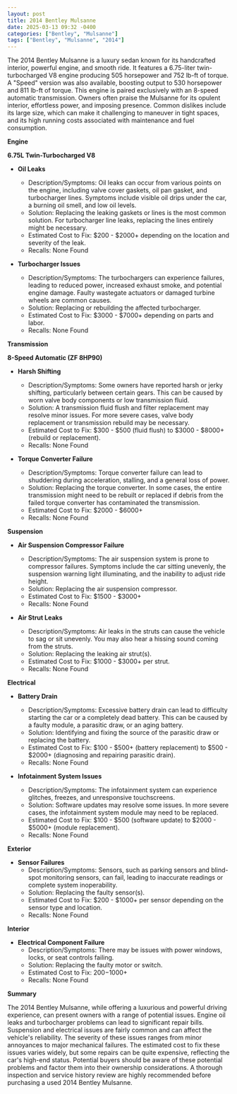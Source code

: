 ```yaml
---
layout: post
title: 2014 Bentley Mulsanne
date: 2025-03-13 09:32 -0400
categories: ["Bentley", "Mulsanne"]
tags: ["Bentley", "Mulsanne", "2014"]
---
```

The 2014 Bentley Mulsanne is a luxury sedan known for its handcrafted interior, powerful engine, and smooth ride. It features a 6.75-liter twin-turbocharged V8 engine producing 505 horsepower and 752 lb-ft of torque. A "Speed" version was also available, boosting output to 530 horsepower and 811 lb-ft of torque. This engine is paired exclusively with an 8-speed automatic transmission. Owners often praise the Mulsanne for its opulent interior, effortless power, and imposing presence. Common dislikes include its large size, which can make it challenging to maneuver in tight spaces, and its high running costs associated with maintenance and fuel consumption.

**Engine**

**6.75L Twin-Turbocharged V8**

*   **Oil Leaks**
    *   Description/Symptoms: Oil leaks can occur from various points on the engine, including valve cover gaskets, oil pan gasket, and turbocharger lines. Symptoms include visible oil drips under the car, a burning oil smell, and low oil levels.
    *   Solution: Replacing the leaking gaskets or lines is the most common solution. For turbocharger line leaks, replacing the lines entirely might be necessary.
    *   Estimated Cost to Fix: $200 - $2000+ depending on the location and severity of the leak.
    * Recalls: None Found

*   **Turbocharger Issues**
    *   Description/Symptoms: The turbochargers can experience failures, leading to reduced power, increased exhaust smoke, and potential engine damage. Faulty wastegate actuators or damaged turbine wheels are common causes.
    *   Solution: Replacing or rebuilding the affected turbocharger.
    *   Estimated Cost to Fix: $3000 - $7000+ depending on parts and labor.
    * Recalls: None Found

**Transmission**

**8-Speed Automatic (ZF 8HP90)**

*   **Harsh Shifting**
    *   Description/Symptoms: Some owners have reported harsh or jerky shifting, particularly between certain gears. This can be caused by worn valve body components or low transmission fluid.
    *   Solution: A transmission fluid flush and filter replacement may resolve minor issues. For more severe cases, valve body replacement or transmission rebuild may be necessary.
    *   Estimated Cost to Fix: $300 - $500 (fluid flush) to $3000 - $8000+ (rebuild or replacement).
    * Recalls: None Found

*   **Torque Converter Failure**
    *   Description/Symptoms: Torque converter failure can lead to shuddering during acceleration, stalling, and a general loss of power.
    *   Solution: Replacing the torque converter. In some cases, the entire transmission might need to be rebuilt or replaced if debris from the failed torque converter has contaminated the transmission.
    *   Estimated Cost to Fix: $2000 - $6000+
    * Recalls: None Found

**Suspension**

*   **Air Suspension Compressor Failure**
    *   Description/Symptoms: The air suspension system is prone to compressor failures. Symptoms include the car sitting unevenly, the suspension warning light illuminating, and the inability to adjust ride height.
    *   Solution: Replacing the air suspension compressor.
    *   Estimated Cost to Fix: $1500 - $3000+
    * Recalls: None Found

*   **Air Strut Leaks**
    *   Description/Symptoms: Air leaks in the struts can cause the vehicle to sag or sit unevenly. You may also hear a hissing sound coming from the struts.
    *   Solution: Replacing the leaking air strut(s).
    *   Estimated Cost to Fix: $1000 - $3000+ per strut.
    * Recalls: None Found

**Electrical**

*   **Battery Drain**
    *   Description/Symptoms: Excessive battery drain can lead to difficulty starting the car or a completely dead battery. This can be caused by a faulty module, a parasitic draw, or an aging battery.
    *   Solution: Identifying and fixing the source of the parasitic draw or replacing the battery.
    *   Estimated Cost to Fix: $100 - $500+ (battery replacement) to $500 - $2000+ (diagnosing and repairing parasitic drain).
    * Recalls: None Found

*   **Infotainment System Issues**
    *   Description/Symptoms: The infotainment system can experience glitches, freezes, and unresponsive touchscreens.
    *   Solution: Software updates may resolve some issues. In more severe cases, the infotainment system module may need to be replaced.
    *   Estimated Cost to Fix: $100 - $500 (software update) to $2000 - $5000+ (module replacement).
    * Recalls: None Found

**Exterior**

*   **Sensor Failures**
    *   Description/Symptoms: Sensors, such as parking sensors and blind-spot monitoring sensors, can fail, leading to inaccurate readings or complete system inoperability.
    *   Solution: Replacing the faulty sensor(s).
    *   Estimated Cost to Fix: $200 - $1000+ per sensor depending on the sensor type and location.
    * Recalls: None Found

**Interior**

*   **Electrical Component Failure**
    *   Description/Symptoms: There may be issues with power windows, locks, or seat controls failing.
    *   Solution: Replacing the faulty motor or switch.
    *   Estimated Cost to Fix: $200-$1000+
    * Recalls: None Found

**Summary**

The 2014 Bentley Mulsanne, while offering a luxurious and powerful driving experience, can present owners with a range of potential issues. Engine oil leaks and turbocharger problems can lead to significant repair bills. Suspension and electrical issues are fairly common and can affect the vehicle's reliability. The severity of these issues ranges from minor annoyances to major mechanical failures. The estimated cost to fix these issues varies widely, but some repairs can be quite expensive, reflecting the car's high-end status. Potential buyers should be aware of these potential problems and factor them into their ownership considerations. A thorough inspection and service history review are highly recommended before purchasing a used 2014 Bentley Mulsanne.

